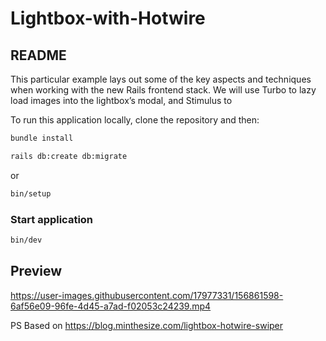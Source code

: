 # Lightbox-with-Hotwire

## README

This particular example lays out some of the key aspects and techniques when working with the new Rails frontend stack. We will use Turbo to lazy load images into the lightbox’s modal, and Stimulus to

To run this application locally, clone the repository and then:

```bash
bundle install
```
```bash
rails db:create db:migrate
```
or
```bash
bin/setup
```

### Start application

```bash
bin/dev
```

## Preview

https://user-images.githubusercontent.com/17977331/156861598-6af56e09-96fe-4d45-a7ad-f02053c24239.mp4



PS Based on https://blog.minthesize.com/lightbox-hotwire-swiper

